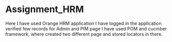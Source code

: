 # Assignment_HRM

Here I have used Orange HRM application
I have logged in the application 
verified few records for Admin and PIM page
I have used POM and cucmber framework, where created two different page and stored locators in there.
